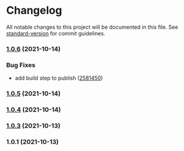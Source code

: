 # Changelog

All notable changes to this project will be documented in this file. See [standard-version](https://github.com/conventional-changelog/standard-version) for commit guidelines.

### [1.0.6](https://github.com/Greenroom-Robotics/GSW-node/compare/v1.0.5...v1.0.6) (2021-10-14)


### Bug Fixes

* add build step to publish ([2581450](https://github.com/Greenroom-Robotics/GSW-node/commit/25814509e84f8108cefe65da921dd0a4bc359ade))

### [1.0.5](https://github.com/Greenroom-Robotics/GSW-node/compare/v1.0.4...v1.0.5) (2021-10-14)

### [1.0.4](https://github.com/Greenroom-Robotics/GSW-node/compare/v1.0.3...v1.0.4) (2021-10-14)

### [1.0.3](https://github.com/Greenroom-Robotics/GSW-node/compare/v1.0.1...v1.0.3) (2021-10-13)

### 1.0.1 (2021-10-13)
